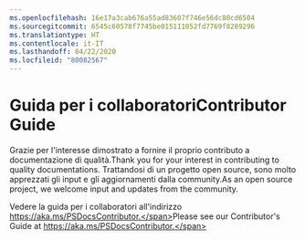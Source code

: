 ```yaml
---
ms.openlocfilehash: 16e17a3cab676a55ad83607f746e56dc80cd6504
ms.sourcegitcommit: 6545c60578f7745be015111052fd7769f8289296
ms.translationtype: HT
ms.contentlocale: it-IT
ms.lasthandoff: 04/22/2020
ms.locfileid: "80082567"
---
```

# <a name="contributor-guide"></a><span data-ttu-id="962c7-101">Guida per i collaboratori</span><span class="sxs-lookup"><span data-stu-id="962c7-101">Contributor Guide</span></span>

<span data-ttu-id="962c7-102">Grazie per l'interesse dimostrato a fornire il proprio contributo a documentazione di qualità.</span><span class="sxs-lookup"><span data-stu-id="962c7-102">Thank you for your interest in contributing to quality documentations.</span></span>
<span data-ttu-id="962c7-103">Trattandosi di un progetto open source, sono molto apprezzati gli input e gli aggiornamenti dalla community.</span><span class="sxs-lookup"><span data-stu-id="962c7-103">As an open source project, we welcome input and updates from the community.</span></span>

<span data-ttu-id="962c7-104">Vedere la guida per i collaboratori all'indirizzo https://aka.ms/PSDocsContributor.</span><span class="sxs-lookup"><span data-stu-id="962c7-104">Please see our Contributor's Guide at https://aka.ms/PSDocsContributor.</span></span>

